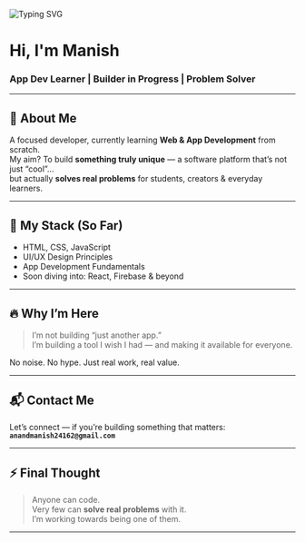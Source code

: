 ![Typing SVG](https://readme-typing-svg.herokuapp.com?font=Fira+Code&duration=3000&pause=1000&color=00FF95&center=true&vCenter=true&width=600&lines=Learning+App+Development.;Building+Something+Unique+%26+Helpful.;Planning+Beyond+the+Usual.;Stay+Tuned.)

# Hi, I'm Manish  
### App Dev Learner | Builder in Progress | Problem Solver

---

## 🚀 About Me

A focused developer, currently learning **Web & App Development** from scratch.  
My aim? To build **something truly unique** — a software platform that’s not just “cool”…  
but actually **solves real problems** for students, creators & everyday learners.

---

## 🧠 My Stack (So Far)

- HTML, CSS, JavaScript  
- UI/UX Design Principles  
- App Development Fundamentals  
- Soon diving into: React, Firebase & beyond

---

## 🔥 Why I’m Here

> I’m not building “just another app.”  
> I’m building a tool I wish I had — and making it available for everyone.

No noise. No hype. Just real work, real value.

---

## 📬 Contact Me

Let’s connect — if you’re building something that matters:  
**`anandmanish24162@gmail.com`**

---

## ⚡ Final Thought

> Anyone can code.  
> Very few can **solve real problems** with it.  
> I’m working towards being one of them.

---

